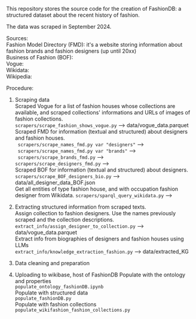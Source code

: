 This repository stores the source code for the creation of FashionDB: a structured dataset about the recent history of fashion.<br/>

The data was scraped in September 2024.<br/>

Sources: <br/>
Fashion Model Directory (FMD): it's a website storing information about fashion brands and fashion designers (up until 20xx)<br/>
Business of Fashion (BOF): <br/>
Vogue: <br/>
Wikidata: <br/>
Wikipedia: <br/>

Procedure:<br/>
1. Scraping data<br/>
Scraped Vogue for a list of fashion houses whose collections are available, and scraped collections' informations and URLs of images of fashion collections. <br/>
``` scrapers/scrape_fashion_shows_vogue.py ``` --> data/vogue_data.parquet <br/>
Scraped FMD for information (textual and structured) about designers and fashion houses. <br/>
``` scrapers/scrape_names_fmd.py var "designers"``` --> <br/>
``` scrapers/scrape_names_fmd.py var "brands"``` --> <br/>
``` scrapers/scrape_brands_fmd.py``` --> <br/>
```scrapers/scrape_designers_fmd.py``` --> <br/>
Scraped BOF for information (textual and structured) about designers. <br/>
```scrapers/scrape_BOF_designers_bio.py``` --> data/all_designer_data_BOF.json <br/>
Get all entities of type fashion house, and with occupation fashion designer from Wikidata. 
```scrapers/sparql_query_wikidata.py``` -->


2. Extracting structured information from scraped texts.<br/>
Assign collection to fashion designers. Use the names previously scraped and the collection descriptions.<br/>
```extract_info/assign_designer_to_collection.py``` --> data/vogue_data.parquet<br/>
Extract info from biographies of designers and fashion houses using LLMs<br/>
```extract_info/knowledge_extraction_fashion.py``` --> data/extracted_KG <br/>


3. Data cleaning and preparation


4. Uploading to wikibase, host of FashionDB
Populate with the ontology and properties<br/>
```populate_ontology_fashionDB.ipynb``` <br/>
Populate with structured data<br/>
```populate_fashionDB.py``` <br/>
Populate with fashion collections<br/>
```populate_wikifashion_fashion_collections.py``` <br/>


